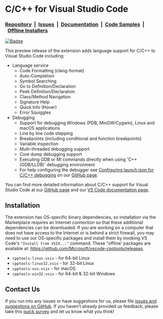 # C/C++ for Visual Studio Code

### [Repository](https://github.com/microsoft/vscode-cpptools)&nbsp;&nbsp;|&nbsp;&nbsp;[Issues](https://github.com/microsoft/vscode-cpptools/issues)&nbsp;&nbsp;|&nbsp;&nbsp;[Documentation](https://github.com/microsoft/vscode-cpptools/tree/master/Documentation)&nbsp;&nbsp;|&nbsp;&nbsp;[Code Samples](https://github.com/microsoft/vscode-cpptools/tree/master/Code%20Samples)&nbsp;&nbsp;|&nbsp;&nbsp;[Offline Installers](https://github.com/microsoft/vscode-cpptools/releases)

[![Badge](https://aka.ms/vsls-badge)](https://aka.ms/vsls)

This preview release of the extension adds language support for C/C++ to Visual Studio Code including:
* Language service
  * Code Formatting (clang-format)
  * Auto-Completion
  * Symbol Searching
  * Go to Definition/Declaration
  * Peek Definition/Declaration
  * Class/Method Navigation
  * Signature Help
  * Quick Info (Hover)
  * Error Squiggles
* Debugging
  * Support for debugging Windows (PDB, MinGW/Cygwin), Linux and macOS applications
  * Line by line code stepping
  * Breakpoints (including conditional and function breakpoints)
  * Variable inspection
  * Multi-threaded debugging support
  * Core dump debugging support
  * Executing GDB or MI commands directly when using 'C++ (GDB/LLDB)' debugging environment
  * For help configuring the debugger see [Configuring launch.json for C/C++ debugging](https://github.com/Microsoft/vscode-cpptools/blob/master/launch.md)
    on our [GitHub page](https://github.com/Microsoft/vscode-cpptools).

You can find more detailed information about C/C++ support for Visual Studio Code at our [GitHub page](https://github.com/Microsoft/vscode-cpptools/tree/master/Documentation) and our [VS Code documentation page](https://code.visualstudio.com/docs/languages/cpp).

## Installation
The extension has OS-specific binary dependencies, so installation via the Marketplace requires an Internet connection so that these additional dependencies can be downloaded. If you are working on a computer that does not have access to the Internet or is behind a strict firewall, you may need to use our OS-specific packages and install them by invoking VS Code's `"Install from VSIX..."` command. These "offline' packages are available at: https://github.com/Microsoft/vscode-cpptools/releases.
* `cpptools-linux.vsix` - for 64-bit Linux
* `cpptools-linux32.vsix` - for 32-bit Linux
* `cpptools-osx.vsix` - for macOS
* `cpptools-win32.vsix` - for 64-bit & 32-bit Windows

## Contact Us
If you run into any issues or have suggestions for us, please file [issues and suggestions on GitHub](https://github.com/Microsoft/vscode-cpptools/issues). If you haven’t already provided us feedback, please take this [quick survey](https://www.research.net/r/VBVV6C6) and let us know what you think!
